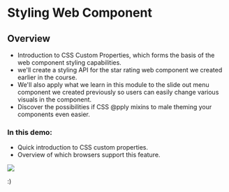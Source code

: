 # **Styling Web Component**

## **Overview**

- Introduction to CSS Custom Properties, which forms the basis of the web component styling capabilities.
- we'll create a styling API for the star rating web component we created earlier in the course.
- We'll also apply what we learn in this module to the slide out menu component we created previously so users can easily change various visuals in the component.
- Discover the possibilities if CSS @pply mixins to male theming your components even easier. 

### **In this demo:**

- Quick introduction to CSS custom properties. 
- Overview of which browsers support this feature.


<img src="https://media.giphy.com/media/l41lUJ1YoZB1lHVPG/giphy.gif">

:) 
